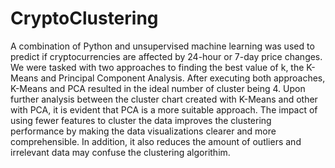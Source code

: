 # CryptoClustering

A combination of Python and unsupervised machine learning was used to predict if cryptocurrencies are affected by 24-hour or 7-day price changes. We were tasked with two approaches to finding the best value of k, the K-Means and Principal Component Analysis. After executing both approaches, K-Means and PCA resulted in the ideal number of cluster being 4. Upon further analysis between the cluster chart created with K-Means and other with PCA, it is evident that PCA is a more suitable approach. The impact of using fewer features to cluster the data improves the clustering performance by making the data visualizations clearer and more comprehensible. In addition, it also reduces the amount of outliers and irrelevant data may confuse the clustering algorithim. 

